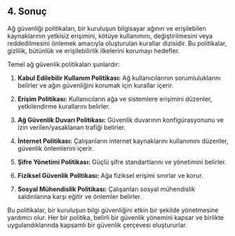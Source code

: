 ## 4. Sonuç

Ağ güvenliği politikaları, bir kuruluşun bilgisayar ağının ve erişilebilen kaynaklarının yetkisiz erişimini, kötüye kullanımını, değiştirilmesini veya reddedilmesini önlemek amacıyla oluşturulan kurallar dizisidir. Bu politikalar, gizlilik, bütünlük ve erişilebilirlik ilkelerini korumayı hedefler.

Temel ağ güvenlik politikaları şunlardır:

1. **Kabul Edilebilir Kullanım Politikası:**
    Ağ kullanıcılarının sorumluluklarını belirler ve ağın güvenliğini korumak için kurallar içerir.

2. **Erişim Politikası:**
    Kullanıcıların ağa ve sistemlere erişimini düzenler, yetkilendirme kurallarını belirler.

3. **Ağ Güvenlik Duvarı Politikası:**
    Güvenlik duvarının konfigürasyonunu ve izin verilen/yasaklanan trafiği belirler.

4. **İnternet Politikası:**
    Çalışanların internet kaynaklarını kullanımını düzenler, güvenlik önlemlerini içerir.

5. **Şifre Yönetimi Politikası:**
    Güçlü şifre standartlarını ve yönetimini belirler.

6. **Fiziksel Güvenlik Politikası:**
    Ağa fiziksel erişimi sınırlar ve korur.

7. **Sosyal Mühendislik Politikası:**
    Çalışanları sosyal mühendislik saldırılarına karşı eğitir ve önlemler belirler.

Bu politikalar, bir kuruluşun bilgi güvenliğini etkin bir şekilde yönetmesine yardımcı olur. Her bir politika, belirli bir güvenlik yönemini kapsar ve birlikte uygulandıklarında kapsamlı bir güvenlik çerçevesi oluştururlar.
